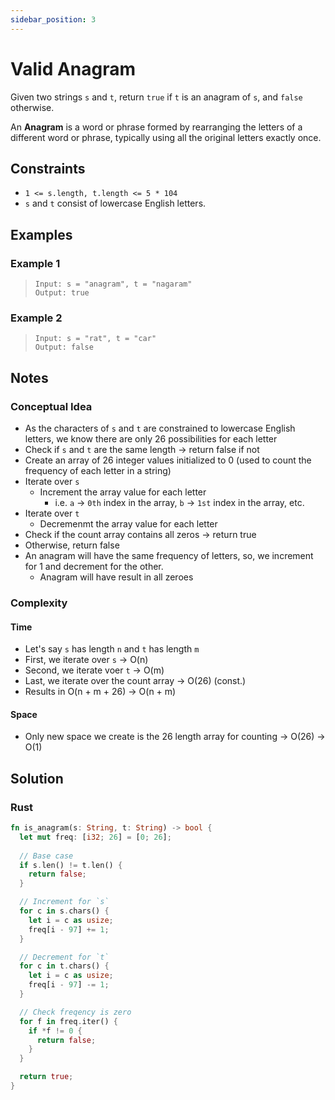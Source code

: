 ```yaml
---
sidebar_position: 3
---
```


# Valid Anagram
Given two strings `s` and `t`, return `true` if `t` is an anagram of `s`, and `false` otherwise.

An **Anagram** is a word or phrase formed by rearranging the letters of a different word or phrase, typically using all the original letters exactly once.

## Constraints
- `1 <= s.length, t.length <= 5 * 104`
- `s` and `t` consist of lowercase English letters.


## Examples
### Example 1
> `Input: s = "anagram", t = "nagaram"` <br />
> `Output: true`

### Example 2
> `Input: s = "rat", t = "car"` <br />
> `Output: false`

## Notes
### Conceptual Idea
- As the characters of `s` and `t` are constrained to lowercase English letters, we know there are only 26 possibilities for each letter
- Check if `s` and `t` are the same length -> return false if not 
- Create an array of 26 integer values initialized to 0 (used to count the frequency of each letter in a string)
- Iterate over `s`
  + Increment the array value for each letter
    - i.e. `a` -> `0th` index in the array, `b` -> `1st` index in the array, etc.
- Iterate over `t`
  + Decremenmt the array value for each letter
- Check if the count array contains all zeros -> return true
- Otherwise, return false
- An anagram will have the same frequency of letters, so, we increment for 1 and decrement for the other. 
  + Anagram will have result in all zeroes

### Complexity
#### Time
- Let's say `s` has length `n` and `t` has length `m`
- First, we iterate over `s` -> O(n)
- Second, we iterate voer `t` -> O(m)
- Last, we iterate over the count array -> O(26) (const.)
- Results in O(n + m + 26) -> O(n + m)

#### Space
- Only new space we create is the 26 length array for counting -> O(26) -> O(1)

## Solution
### Rust
```rust
fn is_anagram(s: String, t: String) -> bool {
  let mut freq: [i32; 26] = [0; 26];
  
  // Base case
  if s.len() != t.len() {
    return false;
  }

  // Increment for `s`
  for c in s.chars() {
    let i = c as usize;
    freq[i - 97] += 1;
  }

  // Decrement for `t`
  for c in t.chars() {
    let i = c as usize;
    freq[i - 97] -= 1;
  }

  // Check freqency is zero
  for f in freq.iter() {
    if *f != 0 {
      return false;
    }
  }

  return true;
}
```